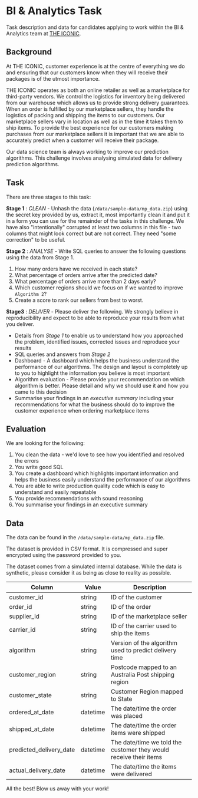 # BI & Analytics Task

Task description and data for candidates applying to work within the BI & Analytics team at [THE ICONIC](https://www.theiconic.com.au).

## Background

At THE ICONIC, customer experience is at the centre of everything we do and ensuring that our customers know when they will receive their packages is of the utmost importance.

THE ICONIC operates as both an online retailer as well as a marketplace for third-party vendors. We control the logistics for inventory being delivered from our warehouse which allows us to provide strong delivery guarantees. When an order is fulfilled by our marketplace sellers, they handle the logistics of packing and shipping the items to our customers. Our marketplace sellers vary in location as well as in the time it takes them to ship items. To provide the best experience for our customers making purchases from our marketplace sellers it is important that we are able to accurately predict when a customer will receive their package.

Our data science team is always working to improve our prediction algorithms. This challenge involves analysing simulated data for delivery prediction algorithms.

## Task

There are three stages to this task:

**Stage 1** : *CLEAN* - Unhash the data (`/data/sample-data/mp_data.zip`) using the secret key provided by us, extract it, most importantly clean it and put it in a form you can use for the remainder of the tasks in this challenge. We have also "intentionally" corrupted at least two columns in this file - two columns that might look correct but are not correct. They need "some correction" to be useful.

**Stage 2** : *ANALYSE* - Write SQL queries to answer the following questions using the data from Stage 1.

1. How many orders have we received in each state?
2. What percentage of orders arrive after the predicted date?
2. What percentage of orders arrive more than 2 days early?
3. Which customer regions should we focus on if we wanted to improve `Algorithm 2`?
4. Create a score to rank our sellers from best to worst.

**Stage3** : *DELIVER* - Please deliver the following. We strongly believe in reproducibility and expect to be able to reproduce your results from what you deliver.

- Details from *Stage 1* to enable us to understand how you approached the problem, identified issues, corrected issues and reproduce your results
- SQL queries and answers from *Stage 2*
- Dashboard - A dashboard which helps the business understand the performance of our algorithms. The design and layout is completely up to you to highlight the information you believe is most important
- Algorithm evaluation - Please provide your recommendation on which algorithm is better. Please detail and why we should use it and how you came to this decision
- Summarise your findings in an *executive summary* including your recommendations for what the business should do to improve the customer experience when ordering marketplace items

## Evaluation

We are looking for the following:

1. You clean the data - we'd love to see how you identified and resolved the errors
2. You write good SQL
3. You create a dashboard which highlights important information and helps the business easily understand the performance of our algorithms
4. You are able to write production quality code which is easy to understand and easily repeatable
5. You provide recommendations with sound reasoning
6. You summarise your findings in an executive summary

## Data

The data can be found in the `/data/sample-data/mp_data.zip` file.

The dataset is provided in CSV format. It is compressed and super encrypted using the password provided to you.

The dataset comes from a simulated internal database. While the data is synthetic, please consider it as being as close to reality as possible.

| Column | Value | Description |
|-|-|-|
| customer_id | string | ID of the customer |
| order_id | string | ID of the order |
| supplier_id | string | ID of the marketplace seller |
| carrier_id | string | ID of the carrier used to ship the items |
| algorithm | string | Version of the algorithm used to predict delivery time |
| customer_region | string | Postcode mapped to an Australia Post shipping region |
| customer_state | string | Customer Region mapped to State |
| ordered_at_date | datetime | The date/time the order was placed |
| shipped_at_date | datetime | The date/time the order items were shipped |
| predicted_delivery_date | datetime | The date/time we told the customer they would receive their items |
| actual_delivery_date | datetime | The date/time the items were delivered |

All the best! Blow us away with your work!
